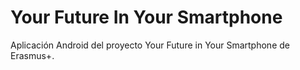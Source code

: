 # Your Future In Your Smartphone
Aplicación Android del proyecto Your Future in Your Smartphone de Erasmus+.
